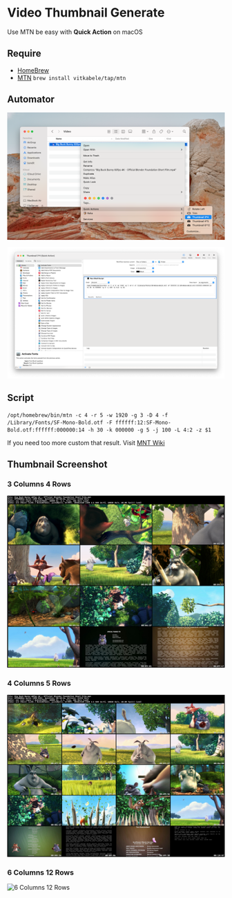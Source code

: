 # Video Thumbnail Generate

Use MTN be easy with **Quick Action** on macOS

## Require

- [HomeBrew](https://brew.sh/)
- [MTN](https://gitlab.com/movie_thumbnailer/mtn/-/wikis/home#macos) `brew install vitkabele/tap/mtn`

## Automator

![How to use](https://raw.githubusercontent.com/9MZa/video-thumbnail-generate/main/screenshot/use.png)

![Automator](https://raw.githubusercontent.com/9MZa/video-thumbnail-generate/main/automator.png)

## Script

`/opt/homebrew/bin/mtn -c 4 -r 5 -w 1920 -g 3 -D 4 -f /Library/Fonts/SF-Mono-Bold.otf -F ffffff:12:SF-Mono-Bold.otf:ffffff:000000:14 -h 30 -k 000000 -g 5 -j 100 -L 4:2 -z $1`

If you need too more custom that result. Visit [MNT Wiki](https://gitlab.com/movie_thumbnailer/mtn/-/wikis/home#macos)

## Thumbnail Screenshot

### 3 Columns 4 Rows

![3 Columns 4 Rows](https://raw.githubusercontent.com/9MZa/video-thumbnail-generate/main/screenshot/3*4.jpg)

### 4 Columns 5 Rows

![4 Columns 5 Rows](https://raw.githubusercontent.com/9MZa/video-thumbnail-generate/main/screenshot/4*5.jpg)

### 6 Columns 12 Rows

![6 Columns 12 Rows](https://raw.githubusercontent.com/9MZa/video-thumbnail-generate/main/screenshot/6*12.jpg)
